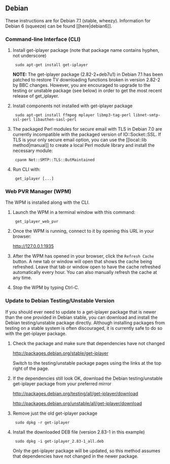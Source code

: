 ## Debian

These instructions are for Debian 7.1 (stable, wheezy).  Information for Debian 6 (squeeze) can be found [[here|debian6]].

### Command-line Interface (CLI)

1. Install get-iplayer package (note that package name contains hyphen, not underscore)

	    sudo apt-get install get-iplayer

    **NOTE:** The get-iplayer package (2.82-2+deb7u1) in Debian 7.1 has been patched to restore TV downloading functions broken in version 2.82-2 by BBC changes.  However, you are encouraged to upgrade to the testing or unstable package (see below) in order to get the most recent release of get_iplayer.

2. Install components not installed with get-iplayer package

    	sudo apt-get install ffmpeg mplayer libmp3-tag-perl libnet-smtp-ssl-perl libauthen-sasl-perl

3. The packaged Perl modules for secure email with TLS in Debian 7.0 are currently incompatible with the packaged version of IO::Socket::SSL.  If TLS is your only secure email option, you can use the [[local::lib method|manual]] to create a local Perl module library and install the necessary module:

		cpanm Net::SMTP::TLS::ButMaintained

4. Run CLI with:

		get_iplayer [...]


### Web PVR Manager (WPM)

The WPM is installed along with the CLI.

1. Launch the WPM in a terminal window with this command:

        get_iplayer_web_pvr

2. Once the WPM is running, connect to it by opening this URL in your browser:

    <http://127.0.0.1:1935>

3. After the WPM has opened in your browser, click the `Refresh Cache` button.  A new tab or window will open that shows the cache being refreshed.  Leave that tab or window open to have the cache refreshed automatically every hour.  You can also manually refresh the cache at any time.

4. Stop the WPM by typing Ctrl-C.

<a name="linux-package-debian-testing"></a>
### Update to Debian Testing/Unstable Version

If you should ever need to update to a get-iplayer package that is newer than the one provided in Debian stable, you can download and install the Debian testing/unstable package directly.  Although installing packages from testing on a stable system is often discouraged, it is currently safe to do so with the get-iplayer package.

1. Check the package and make sure that dependencies have not changed

	<http://packages.debian.org/stable/get-iplayer>

	Switch to the testing/unstable package pages using the links at the top right of the page.
	
2. If the dependencies still look OK, download the Debian testing/unstable get-iplayer package from your preferred mirror

    <http://packages.debian.org/testing/all/get-iplayer/download>

    <http://packages.debian.org/unstable/all/get-iplayer/download>

3. Remove just the old get-iplayer package

		sudo dpkg -r get-iplayer

4. Install the downloaded DEB file (version 2.83-1 in this example)

    	sudo dpkg -i get-iplayer_2.83-1_all.deb

	Only the get-iplayer package will be updated, so this method assumes that dependencies have not changed in the newer package.